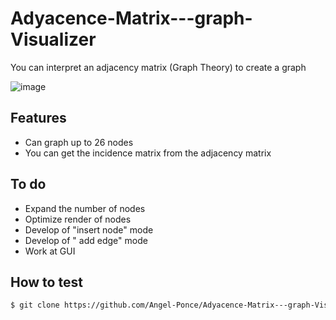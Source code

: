 # Adyacence-Matrix---graph-Visualizer

You can interpret an adjacency matrix (Graph Theory) to create a graph

![image](https://user-images.githubusercontent.com/60164099/104359235-0561e100-54d5-11eb-9aaf-b1f1690c000e.png)

## Features
- Can graph up to 26 nodes
- You can get the incidence matrix from the adjacency matrix

## To do
- Expand the number of nodes
- Optimize render of nodes
- Develop of "insert node" mode
- Develop of " add edge" mode
- Work at GUI

## How to test
```sh
$ git clone https://github.com/Angel-Ponce/Adyacence-Matrix---graph-Visualizer.git
```
